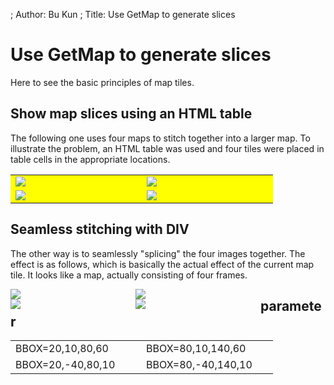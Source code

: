 ; Author: Bu Kun
; Title: Use GetMap to generate slices


# Use GetMap to generate slices

Here to see the basic principles of map tiles.

## Show map slices using an HTML table

The following one uses four maps to stitch together into a larger map.
To illustrate the problem, an HTML table was used and four tiles were placed in table cells in the appropriate locations.

<table class="table table-bordered table-condensed" style="width: 420px; background-color:yellow">
    <tr> <td width="200">
            <img src="http://webgis.pub/cgi-bin/mapserv?map=/owg/mfb2.map&SERVICE=WMS&VERSION=1.3.0&REQUEST=GetMAP&LAYERS=states&BBOX=20,10,80,60&CRS=CRS:84&INFO_FORMAT=text/html&format=image/png&width=200&height=150&styles=">
        </td>
        <td width="200">
            <img src="http://webgis.pub/cgi-bin/mapserv?map=/owg/mfb2.map&SERVICE=WMS&VERSION=1.3.0&REQUEST=GetMAP&LAYERS=states&BBOX=80,10,140,60&CRS=CRS:84&INFO_FORMAT=text/html&format=image/png&width=200&height=150&styles=">
    </td> </tr>
    <tr> <td width="200">
            <img src="http://webgis.pub/cgi-bin/mapserv?map=/owg/mfb2.map&SERVICE=WMS&VERSION=1.3.0&REQUEST=GetMAP&LAYERS=states&BBOX=20,-40,80,10&CRS=CRS:84&INFO_FORMAT=text/html&format=image/png&width=200&height=150&styles=">
    </td>
    <td width="200">
            <img src="http://webgis.pub/cgi-bin/mapserv?map=/owg/mfb2.map&SERVICE=WMS&VERSION=1.3.0&REQUEST=GetMAP&LAYERS=states&BBOX=80,-40,140,10&CRS=CRS:84&INFO_FORMAT=text/html&format=image/png&width=200&height=150&styles=">
    </td> </tr>
</table>

## Seamless stitching with DIV

The other way is to seamlessly "splicing" the four images together.
The effect is as follows, which is basically the actual effect of the current map tile.
It looks like a map, actually consisting of four frames.

<div style="width:400px;display: block;">
    <ul style="margin:0;padding:0;">
        <li style="margin:0;padding:0;list-style-type:none;float:left;width:200px;">
            <img style="display:block;"
                 src="http://webgis.pub/cgi-bin/mapserv?map=/owg/mfb2.map&SERVICE=WMS&VERSION=1.3.0&REQUEST=GetMAP&LAYERS=states&BBOX=20,10,80,60&CRS=CRS:84&INFO_FORMAT=text/html&format=image/png&width=200&height=150&styles="
            />
        </li>
        <li style="margin:0;padding:0;list-style-type:none;float:left;width:200px;">
            <img style="display:block;"
                 src="http://webgis.pub/cgi-bin/mapserv?map=/owg/mfb2.map&SERVICE=WMS&VERSION=1.3.0&REQUEST=GetMAP&LAYERS=states&BBOX=80,10,140,60&CRS=CRS:84&INFO_FORMAT=text/html&format=image/png&width=200&height=150&styles="
            />
        </li>
        <li style="margin:0;padding:0;list-style-type:none;float:left;width:200px;">
            <img style="display:block;"
                 src="http://webgis.pub/cgi-bin/mapserv?map=/owg/mfb2.map&SERVICE=WMS&VERSION=1.3.0&REQUEST=GetMAP&LAYERS=states&BBOX=20,-40,80,10&CRS=CRS:84&INFO_FORMAT=text/html&format=image/png&width=200&height=150&styles="
            />
        </li>
        <li style="margin:0;padding:0;list-style-type:none;float:left;width:200px;">
            <img style="display:block;"
                 src="http://webgis.pub/cgi-bin/mapserv?map=/owg/mfb2.map&SERVICE=WMS&VERSION=1.3.0&REQUEST=GetMAP&LAYERS=states&BBOX=80,-40,140,10&CRS=CRS:84&INFO_FORMAT=text/html&format=image/png&width=200&height=150&styles="
            />
        </li>
    </ul>
</div>

<div class="clear" ></div>

## parameter

<table class="table table-bordered table-condensed" style="width: 420px">
    <tr>
        <td width="200"> BBOX=20,10,80,60 </td>
        <td width="200"> BBOX=80,10,140,60 </td>
    </tr>
    <tr>
        <td width="200"> BBOX=20,-40,80,10 </td>
        <td width="200"> BBOX=80,-40,140,10 </td>
    </tr>
</table>
